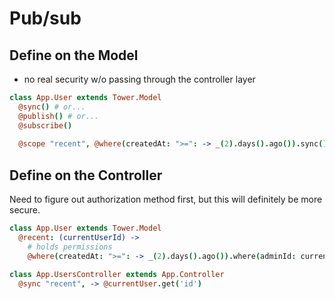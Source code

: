 # Pub/sub

## Define on the Model

- no real security w/o passing through the controller layer

``` coffeescript
class App.User extends Tower.Model
  @sync() # or...
  @publish() # or...
  @subscribe()
  
  @scope "recent", @where(createdAt: ">=": -> _(2).days().ago()).sync()
```

## Define on the Controller

Need to figure out authorization method first, but this will definitely be more secure.

``` coffeescript
class App.User extends Tower.Model
  @recent: (currentUserId) ->
    # holds permissions
    @where(createdAt: ">=": -> _(2).days().ago()).where(adminId: currentUserId)
  
class App.UsersController extends App.Controller
  @sync "recent", -> @currentUser.get('id')
```

